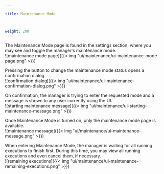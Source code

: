```yaml
---

title: Maintenance Mode



weight: 200
---
```


The Maintenance Mode page is found in the settings section, where you may see and toggle the manager's maintenance mode.<br/>
![maintenance mode page]({{< img "ui/maintenance/ui-maintenance-mode-page.png" >}})


Pressing the button to change the maintenance mode status opens a confirmation dialog.<br/>
![confirmation dialog]({{< img "ui/maintenance/ui-maintenance-confirmation-dialog.png" >}})


On confirmation, the manager is trying to enter the requested mode and a message is shown to any user currently using the UI.<br/>
![starting maintenance message]({{< img "ui/maintenance/ui-starting-maintenance-message.png" >}})


Once Maintenance Mode is turned on, only the maintenance mode page is available.<br/>
![maintenance message]({{< img "ui/maintenance/ui-maintenance-message.png" >}})


When entering Maintenance Mode, the manager is waiting for all running executions to finish first.
During this time, you may view all running executions and even cancel them, if necessary.<br/>
![remaining executions]({{< img "ui/maintenance/ui-maintenance-remaining-executions.png" >}})